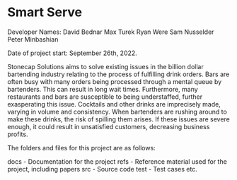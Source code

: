 # Smart Serve

Developer Names:
David Bednar
Max Turek
Ryan Were
Sam Nusselder
Peter Minbashian

Date of project start:
September 26th, 2022.

Stonecap Solutions aims to solve existing issues in the billion dollar bartending industry relating to the process of fulfilling drink orders. Bars are often busy with many orders being processed through a mental queue by bartenders. This can result in long wait times. Furthermore, many restaurants and bars are susceptible to being understaffed, further exasperating this issue. Cocktails and other drinks are imprecisely made, varying in volume and consistency. When bartenders are rushing around to make these drinks, the risk of spilling them arises. If these issues are severe enough, it could result in unsatisfied customers, decreasing business profits.

The folders and files for this project are as follows:

docs - Documentation for the project
refs - Reference material used for the project, including papers
src - Source code
test - Test cases
etc.
